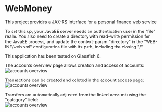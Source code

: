 # WebMoney

This project provides a JAX-RS interface for a personal finance web service

To set this up, your JavaEE server needs an authentication user in the "file" realm.
You also need to create a directory with read-write permission for the JavaEE process, and update the context-param "directory" in the "WEB-INF/web.xml" configuration file with its path, including the closing "/".

This application has been tested on Glassfish 6.

The accounts overview page allows creation and access of accounts:  
![accounts overview](https://www.viscerallogic.com/img/WebMoneyIndex.png)

Transactions can be created and deleted in the account access page:  
![accounts overview](https://www.viscerallogic.com/img/WebMoneyAccount1.png)

Transfers are automatically adjusted from the linked account using the "category" field:  
![accounts overview](https://www.viscerallogic.com/img/WebMoneyAccount2.png)

